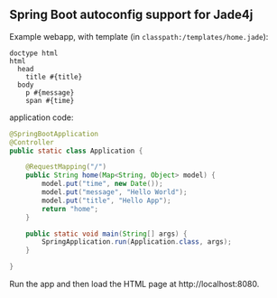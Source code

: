 ## Spring Boot autoconfig support for Jade4j

Example webapp, with template (in `classpath:/templates/home.jade`):

```jade
doctype html
html
  head
    title #{title}
  body
    p #{message}
    span #{time}
```

application code:

```java
@SpringBootApplication
@Controller
public static class Application {

	@RequestMapping("/")
	public String home(Map<String, Object> model) {
		model.put("time", new Date());
		model.put("message", "Hello World");
		model.put("title", "Hello App");
		return "home";
	}

	public static void main(String[] args) {
		SpringApplication.run(Application.class, args);
	}

}
```

Run the app and then load the HTML page at http://localhost:8080.


